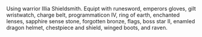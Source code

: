 Using warrior Illia Shieldsmith.
Equipt with runesword, emperors gloves, gilt wristwatch, charge belt, programmaticon IV, ring of earth, enchanted lenses, sapphire sense stone, 
forgotten bronze, flags, boss star II, enamled dragon helmet, chestpiece and shield, winged boots, and raven.
